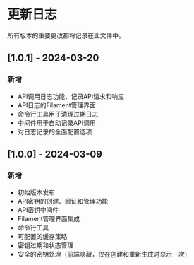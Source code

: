 # 更新日志

所有版本的重要更改都将记录在此文件中。

## [1.0.1] - 2024-03-20

### 新增
- API调用日志功能，记录API请求和响应
- API日志的Filament管理界面
- 命令行工具用于清理过期日志
- 中间件用于自动记录API调用
- 对日志记录的全面配置选项

## [1.0.0] - 2024-03-09

### 新增
- 初始版本发布
- API密钥的创建、验证和管理功能
- API密钥中间件
- Filament管理界面集成
- 命令行工具
- 可配置的缓存策略
- 密钥过期和状态管理
- 安全的密钥处理（前端隐藏，仅在创建和重新生成时显示一次） 